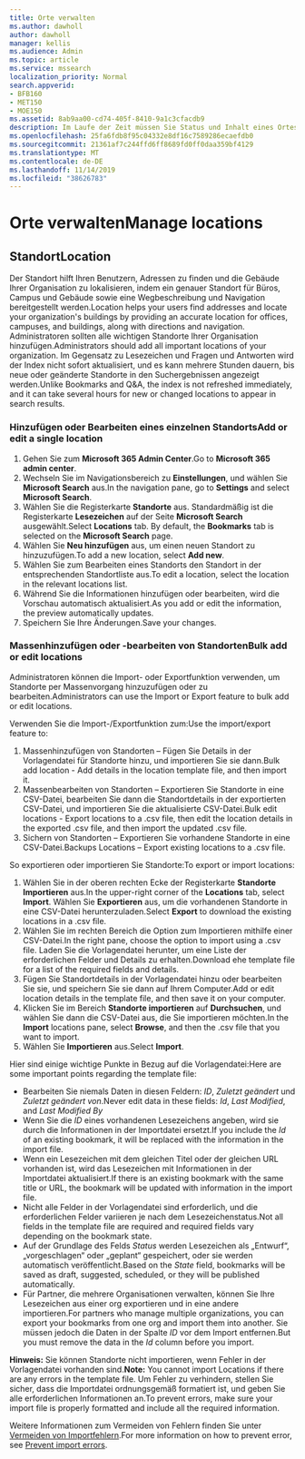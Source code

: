 ```yaml
---
title: Orte verwalten
ms.author: dawholl
author: dawholl
manager: kellis
ms.audience: Admin
ms.topic: article
ms.service: mssearch
localization_priority: Normal
search.appverid:
- BFB160
- MET150
- MOE150
ms.assetid: 8ab9aa00-cd74-405f-8410-9a1c3cfacdb9
description: Im Laufe der Zeit müssen Sie Status und Inhalt eines Ortes möglicherweise aktualisieren, damit er relevant bleibt. 
ms.openlocfilehash: 25fa6fdb8f95c04332e8df16c7589286ecaefdb0
ms.sourcegitcommit: 21361af7c244ffd6ff8689fd0ff0daa359bf4129
ms.translationtype: MT
ms.contentlocale: de-DE
ms.lasthandoff: 11/14/2019
ms.locfileid: "38626783"
---
```

# <a name="manage-locations"></a><span data-ttu-id="49bb2-103">Orte verwalten</span><span class="sxs-lookup"><span data-stu-id="49bb2-103">Manage locations</span></span>

## <a name="location"></a><span data-ttu-id="49bb2-104">Standort</span><span class="sxs-lookup"><span data-stu-id="49bb2-104">Location</span></span>
<span data-ttu-id="49bb2-105">Der Standort hilft Ihren Benutzern, Adressen zu finden und die Gebäude Ihrer Organisation zu lokalisieren, indem ein genauer Standort für Büros, Campus und Gebäude sowie eine Wegbeschreibung und Navigation bereitgestellt werden.</span><span class="sxs-lookup"><span data-stu-id="49bb2-105">Location helps your users find addresses and locate your organization's buildings by providing an accurate location for offices, campuses, and buildings, along with directions and navigation.</span></span> <span data-ttu-id="49bb2-106">Administratoren sollten alle wichtigen Standorte Ihrer Organisation hinzufügen.</span><span class="sxs-lookup"><span data-stu-id="49bb2-106">Administrators should add all important locations of your organization.</span></span> <span data-ttu-id="49bb2-107">Im Gegensatz zu Lesezeichen und Fragen und Antworten wird der Index nicht sofort aktualisiert, und es kann mehrere Stunden dauern, bis neue oder geänderte Standorte in den Suchergebnissen angezeigt werden.</span><span class="sxs-lookup"><span data-stu-id="49bb2-107">Unlike Bookmarks and Q&A, the index is not refreshed immediately, and it can take several hours for new or changed locations to appear in search results.</span></span>

### <a name="add-or-edit-a-single-location"></a><span data-ttu-id="49bb2-108">Hinzufügen oder Bearbeiten eines einzelnen Standorts</span><span class="sxs-lookup"><span data-stu-id="49bb2-108">Add or edit a single location</span></span>
1. <span data-ttu-id="49bb2-109">Gehen Sie zum **Microsoft 365 Admin Center**.</span><span class="sxs-lookup"><span data-stu-id="49bb2-109">Go to **Microsoft 365 admin center**.</span></span>
1. <span data-ttu-id="49bb2-110">Wechseln Sie im Navigationsbereich zu **Einstellungen**, und wählen Sie **Microsoft Search** aus.</span><span class="sxs-lookup"><span data-stu-id="49bb2-110">In the navigation pane, go to **Settings** and select **Microsoft Search**.</span></span>
1. <span data-ttu-id="49bb2-111">Wählen Sie die Registerkarte **Standorte** aus. Standardmäßig ist die Registerkarte **Lesezeichen** auf der Seite **Microsoft Search** ausgewählt.</span><span class="sxs-lookup"><span data-stu-id="49bb2-111">Select **Locations** tab. By default, the **Bookmarks** tab is selected on the **Microsoft Search** page.</span></span>
1. <span data-ttu-id="49bb2-112">Wählen Sie **Neu hinzufügen** aus, um einen neuen Standort zu hinzuzufügen.</span><span class="sxs-lookup"><span data-stu-id="49bb2-112">To add a new location, select **Add new**.</span></span>
1. <span data-ttu-id="49bb2-113">Wählen Sie zum Bearbeiten eines Standorts den Standort in der entsprechenden Standortliste aus.</span><span class="sxs-lookup"><span data-stu-id="49bb2-113">To edit a location, select the location in the relevant locations list.</span></span>
1. <span data-ttu-id="49bb2-114">Während Sie die Informationen hinzufügen oder bearbeiten, wird die Vorschau automatisch aktualisiert.</span><span class="sxs-lookup"><span data-stu-id="49bb2-114">As you add or edit the information, the preview automatically updates.</span></span>
1. <span data-ttu-id="49bb2-115">Speichern Sie Ihre Änderungen.</span><span class="sxs-lookup"><span data-stu-id="49bb2-115">Save your changes.</span></span>

### <a name="bulk-add-or-edit-locations"></a><span data-ttu-id="49bb2-116">Massenhinzufügen oder -bearbeiten von Standorten</span><span class="sxs-lookup"><span data-stu-id="49bb2-116">Bulk add or edit locations</span></span>
<span data-ttu-id="49bb2-117">Administratoren können die Import- oder Exportfunktion verwenden, um Standorte per Massenvorgang hinzuzufügen oder zu bearbeiten.</span><span class="sxs-lookup"><span data-stu-id="49bb2-117">Administrators can use the Import or Export feature to bulk add or edit locations.</span></span> 

<span data-ttu-id="49bb2-118">Verwenden Sie die Import-/Exportfunktion zum:</span><span class="sxs-lookup"><span data-stu-id="49bb2-118">Use the import/export feature to:</span></span>
1. <span data-ttu-id="49bb2-119">Massenhinzufügen von Standorten – Fügen Sie Details in der Vorlagendatei für Standorte hinzu, und importieren Sie sie dann.</span><span class="sxs-lookup"><span data-stu-id="49bb2-119">Bulk add location - Add details in the location template file, and then import it.</span></span> 
1. <span data-ttu-id="49bb2-120">Massenbearbeiten von Standorten – Exportieren Sie Standorte in eine CSV-Datei, bearbeiten Sie dann die Standortdetails in der exportierten CSV-Datei, und importieren Sie die aktualisierte CSV-Datei.</span><span class="sxs-lookup"><span data-stu-id="49bb2-120">Bulk edit locations - Export locations to a .csv file, then edit the location details in the exported .csv file, and then import the updated .csv file.</span></span>
1. <span data-ttu-id="49bb2-121">Sichern von Standorten – Exportieren Sie vorhandene Standorte in eine CSV-Datei.</span><span class="sxs-lookup"><span data-stu-id="49bb2-121">Backups Locations – Export existing locations to a .csv file.</span></span>

<span data-ttu-id="49bb2-122">So exportieren oder importieren Sie Standorte:</span><span class="sxs-lookup"><span data-stu-id="49bb2-122">To export or import locations:</span></span>
1. <span data-ttu-id="49bb2-123">Wählen Sie in der oberen rechten Ecke der Registerkarte **Standorte** **Importieren** aus.</span><span class="sxs-lookup"><span data-stu-id="49bb2-123">In the upper-right corner of the **Locations** tab, select **Import**.</span></span>
<span data-ttu-id="49bb2-124">Wählen Sie **Exportieren** aus, um die vorhandenen Standorte in eine CSV-Datei herunterzuladen.</span><span class="sxs-lookup"><span data-stu-id="49bb2-124">Select **Export** to download the existing locations in a .csv file.</span></span>
1. <span data-ttu-id="49bb2-125">Wählen Sie im rechten Bereich die Option zum Importieren mithilfe einer CSV-Datei.</span><span class="sxs-lookup"><span data-stu-id="49bb2-125">In the right pane, choose the option to import using a .csv file.</span></span> <span data-ttu-id="49bb2-126">Laden Sie die Vorlagendatei herunter, um eine Liste der erforderlichen Felder und Details zu erhalten.</span><span class="sxs-lookup"><span data-stu-id="49bb2-126">Download ehe template file for a list of the required fields and details.</span></span>
1. <span data-ttu-id="49bb2-127">Fügen Sie Standortdetails in der Vorlagendatei hinzu oder bearbeiten Sie sie, und speichern Sie sie dann auf Ihrem Computer.</span><span class="sxs-lookup"><span data-stu-id="49bb2-127">Add or edit location details in the template file, and then save it on your computer.</span></span> 
1. <span data-ttu-id="49bb2-128">Klicken Sie im Bereich **Standorte importieren** auf **Durchsuchen**, und wählen Sie dann die CSV-Datei aus, die Sie importieren möchten.</span><span class="sxs-lookup"><span data-stu-id="49bb2-128">In the **Import** locations pane, select **Browse**, and then the .csv file that you want to import.</span></span>
1. <span data-ttu-id="49bb2-129">Wählen Sie **Importieren** aus.</span><span class="sxs-lookup"><span data-stu-id="49bb2-129">Select **Import**.</span></span>

<span data-ttu-id="49bb2-130">Hier sind einige wichtige Punkte in Bezug auf die Vorlagendatei:</span><span class="sxs-lookup"><span data-stu-id="49bb2-130">Here are some important points regarding the template file:</span></span>
- <span data-ttu-id="49bb2-131">Bearbeiten Sie niemals Daten in diesen Feldern: *ID*, *Zuletzt geändert* und *Zuletzt geändert von*.</span><span class="sxs-lookup"><span data-stu-id="49bb2-131">Never edit data in these fields: *Id*, *Last Modified*, and *Last Modified By*</span></span>
- <span data-ttu-id="49bb2-132">Wenn Sie die *ID* eines vorhandenen Lesezeichens angeben, wird sie durch die Informationen in der Importdatei ersetzt.</span><span class="sxs-lookup"><span data-stu-id="49bb2-132">If you include the *Id* of an existing bookmark, it will be replaced with the information in the import file.</span></span>
- <span data-ttu-id="49bb2-133">Wenn ein Lesezeichen mit dem gleichen Titel oder der gleichen URL vorhanden ist, wird das Lesezeichen mit Informationen in der Importdatei aktualisiert.</span><span class="sxs-lookup"><span data-stu-id="49bb2-133">If there is an existing bookmark with the same title or URL, the bookmark will be updated with information in the import file.</span></span>
- <span data-ttu-id="49bb2-134">Nicht alle Felder in der Vorlagendatei sind erforderlich, und die erforderlichen Felder variieren je nach dem Lesezeichenstatus.</span><span class="sxs-lookup"><span data-stu-id="49bb2-134">Not all fields in the template file are required and required fields vary depending on the bookmark state.</span></span>
- <span data-ttu-id="49bb2-135">Auf der Grundlage des Felds *Status* werden Lesezeichen als „Entwurf“, „vorgeschlagen“ oder „geplant“ gespeichert, oder sie werden automatisch veröffentlicht.</span><span class="sxs-lookup"><span data-stu-id="49bb2-135">Based on the *State* field, bookmarks will be saved as draft, suggested, scheduled, or they will be published automatically.</span></span>
- <span data-ttu-id="49bb2-136">Für Partner, die mehrere Organisationen verwalten, können Sie Ihre Lesezeichen aus einer org exportieren und in eine andere importieren.</span><span class="sxs-lookup"><span data-stu-id="49bb2-136">For partners who manage multiple organizations, you can export your bookmarks from one org and import them into another.</span></span> <span data-ttu-id="49bb2-137">Sie müssen jedoch die Daten in der Spalte *ID* vor dem Import entfernen.</span><span class="sxs-lookup"><span data-stu-id="49bb2-137">But you must remove the data in the *Id* column before you import.</span></span>

<span data-ttu-id="49bb2-138">**Hinweis:** Sie können Standorte nicht importieren, wenn Fehler in der Vorlagendatei vorhanden sind.</span><span class="sxs-lookup"><span data-stu-id="49bb2-138">**Note:** You cannot import Locations if there are any errors in the template file.</span></span> <span data-ttu-id="49bb2-139">Um Fehler zu verhindern, stellen Sie sicher, dass die Importdatei ordnungsgemäß formatiert ist, und geben Sie alle erforderlichen Informationen an.</span><span class="sxs-lookup"><span data-stu-id="49bb2-139">To prevent errors, make sure your import file is properly formatted and include all the required information.</span></span> 

<span data-ttu-id="49bb2-140">Weitere Informationen zum Vermeiden von Fehlern finden Sie unter [Vermeiden von Importfehlern](manage-bookmarks.md#prevent-import-errors).</span><span class="sxs-lookup"><span data-stu-id="49bb2-140">For more information on how to prevent error, see [Prevent import errors](manage-bookmarks.md#prevent-import-errors).</span></span>
